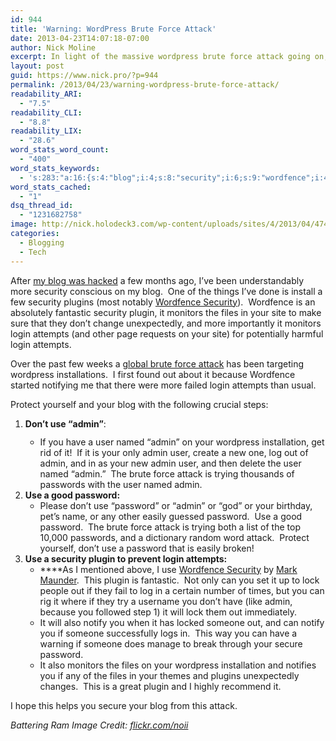 ```yaml
---
id: 944
title: 'Warning: WordPress Brute Force Attack'
date: 2013-04-23T14:07:18-07:00
author: Nick Moline
excerpt: In light of the massive wordpress brute force attack going on, here is some advice to lock down your blog from being attacked.
layout: post
guid: https://www.nick.pro/?p=944
permalink: /2013/04/23/warning-wordpress-brute-force-attack/
readability_ARI:
  - "7.5"
readability_CLI:
  - "8.8"
readability_LIX:
  - "28.6"
word_stats_word_count:
  - "400"
word_stats_keywords:
  - 's:283:"a:16:{s:4:"blog";i:4;s:8:"security";i:6;s:9:"wordfence";i:4;s:6:"plugin";i:4;s:8:"monitors";i:3;s:5:"files";i:3;s:5:"login";i:4;s:8:"attempts";i:4;s:5:"brute";i:3;s:5:"force";i:3;s:6:"attack";i:5;s:9:"wordpress";i:3;s:5:"admin";i:9;s:4:"user";i:5;s:5:"named";i:3;s:8:"password";i:6;}";'
word_stats_cached:
  - "1"
dsq_thread_id:
  - "1231682758"
image: http://nick.holodeck3.com/wp-content/uploads/sites/4/2013/04/4746558506_9fe6e169b9_o-672x372.jpg
categories:
  - Blogging
  - Tech
---
```

After [my blog was hacked](https://www.nick.pro/2012/11/12/losing-my-geek-cred-nick-pro-hacked/ "Losing my Geek Cred: Nick.pro hacked") a few months ago, I&#8217;ve been understandably more security conscious on my blog.  One of the things I&#8217;ve done is install a few security plugins (most notably <a title="Wordfence Security - WordPress Plugins" href="http://wordpress.org/extend/plugins/wordfence/" target="_blank">Wordfence Security</a>).  Wordfence is an absolutely fantastic security plugin, it monitors the files in your site to make sure that they don&#8217;t change unexpectedly, and more importantly it monitors login attempts (and other page requests on your site) for potentially harmful login attempts.

Over the past few weeks a <a title="Global WordPress Brute Force Hacks" href="http://www.wordfence.com/forums/topic/global-brute-force-hacks/" target="_blank" class="broken_link">global brute force attack</a> has been targeting wordpress installations.  I first found out about it because Wordfence started notifying me that there were more failed login attempts than usual.

Protect yourself and your blog with the following crucial steps:

  1. <span style="line-height: 13px"><strong>Don&#8217;t use &#8220;admin&#8221;</strong>:<br /> </span></p> 
      * If you have a user named &#8220;admin&#8221; on your wordpress installation, get rid of it!  If it is your only admin user, create a new one, log out of admin, and in as your new admin user, and then delete the user named &#8220;admin.&#8221;  The brute force attack is trying thousands of passwords with the user named admin.
  2. **Use a good password:** 
      * Please don&#8217;t use &#8220;password&#8221; or &#8220;admin&#8221; or &#8220;god&#8221; or your birthday, pet&#8217;s name, or any other easily guessed password.  Use a good password.  The brute force attack is trying both a list of the top 10,000 passwords, and a dictionary random word attack.  Protect yourself, don&#8217;t use a password that is easily broken!
  3. **Use a security plugin to prevent login attempts:** 
      * ****As I mentioned above, I use <a title="Wordfence Security" href="http://wordpress.org/extend/plugins/wordfence/" target="_blank">Wordfence Security</a> by <a title="Mark Maunder" href="http://www.wordfence.com/contact/" target="_blank">Mark Maunder</a>.  This plugin is fantastic.  Not only can you set it up to lock people out if they fail to log in a certain number of times, but you can rig it where if they try a username you don&#8217;t have (like admin, because you followed step 1) it will lock them out immediately.
      * It will also notify you when it has locked someone out, and can notify you if someone successfully logs in.  This way you can have a warning if someone does manage to break through your secure password.
      * It also monitors the files on your wordpress installation and notifies you if any of the files in your themes and plugins unexpectedly changes.  This is a great plugin and I highly recommend it.

I hope this helps you secure your blog from this attack.

_Battering Ram Image Credit: <a title="Battering Ram Image Credit" href="http://www.flickr.com/photos/noii/4746558506/" target="_blank">flickr.com/noii</a>_